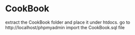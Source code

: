 # CookBook

extract the CookBook folder and place it under htdocs.
go to http://localhost/phpmyadmin
import the CookBook.sql file
